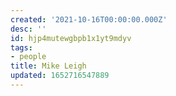 ```yaml
---
created: '2021-10-16T00:00:00.000Z'
desc: ''
id: hjp4mutewgbpb1x1yt9mdyv
tags:
- people
title: Mike Leigh
updated: 1652716547889
---
```

   
